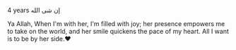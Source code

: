 
4 years إن شى الله

Ya Allah, When I'm with her, I'm filled with joy; her presence empowers me to take on the world, and her smile quickens the pace of my heart. All I want is to be by her side.❤️
